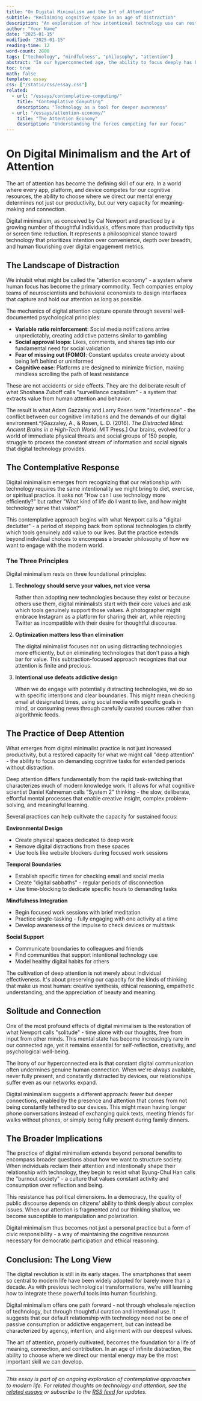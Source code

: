 ```yaml
---
title: "On Digital Minimalism and the Art of Attention"
subtitle: "Reclaiming cognitive space in an age of distraction"
description: "An exploration of how intentional technology use can restore our capacity for deep thought and meaningful connection"
author: "Your Name"
date: "2025-01-15"
modified: "2025-01-15"
reading-time: 12
word-count: 2800
tags: ["technology", "mindfulness", "philosophy", "attention"]
abstract: "In our hyperconnected age, the ability to focus deeply has become both more valuable and more elusive. This essay examines digital minimalism not as mere productivity optimization, but as a contemplative practice for reclaiming the space necessary for genuine thought and authentic human connection."
toc: true
math: false
template: essay
css: ["/static/css/essay.css"]
related:
  - url: "/essays/contemplative-computing/"
    title: "Contemplative Computing"
    description: "Technology as a tool for deeper awareness"
  - url: "/essays/attention-economy/"
    title: "The Attention Economy"
    description: "Understanding the forces competing for our focus"
---
```


# On Digital Minimalism and the Art of Attention

<span class="margin-note-anchor" data-note="The phrase 'art of attention' draws from Simone Weil's concept of attention as a form of prayer - a complete turning of the mind toward its object.">The art of attention</span> has become the defining skill of our era.
In a world where every app, platform, and device competes for our cognitive resources, the ability to choose where we direct our mental energy determines not just our productivity, but our very capacity for meaning-making and connection.

Digital minimalism, as conceived by Cal Newport and practiced by a growing number of thoughtful individuals, offers more than productivity tips or screen time reduction.
It represents a <span class="margin-note-anchor" data-note="This echoes ancient philosophical traditions from Stoicism to Buddhism that emphasize intentional living and the cultivation of mental discipline.">philosophical stance toward technology</span> that prioritizes intention over convenience, depth over breadth, and human flourishing over digital engagement metrics.

## The Landscape of Distraction

We inhabit what might be called the "attention economy" - a system where human focus has become the primary commodity.
<span class="margin-note-anchor" data-note="Tim Wu's 'The Attention Merchants' provides an excellent historical overview of how attention became commodified.">Tech companies employ teams of neuroscientists and behavioral economists</span> to design interfaces that capture and hold our attention as long as possible.

<!-- collapse "The Mechanics of Digital Capture" -->

The mechanics of digital attention capture operate through several well-documented psychological principles:

- **Variable ratio reinforcement**: Social media notifications arrive unpredictably, creating addictive patterns similar to gambling
- **Social approval loops**: Likes, comments, and shares tap into our fundamental need for social validation
- **Fear of missing out (FOMO)**: Constant updates create anxiety about being left behind or uninformed
- **Cognitive ease**: Platforms are designed to minimize friction, making mindless scrolling the path of least resistance

These are not accidents or side effects. They are the deliberate result of what Shoshana Zuboff calls "surveillance capitalism" - a system that extracts value from human attention and behavior.

<!-- /collapse -->

The result is what Adam Gazzaley and Larry Rosen term "interference" - the conflict between our cognitive limitations and the demands of our digital environment.^[Gazzaley, A., & Rosen, L. D. (2016). *The Distracted Mind: Ancient Brains in a High-Tech World*. MIT Press.]
Our brains, evolved for a world of immediate physical threats and social groups of 150 people, struggle to process the constant stream of information and social signals that digital technology provides.

## The Contemplative Response

Digital minimalism emerges from recognizing that our relationship with technology requires the same intentionality we might bring to diet, exercise, or spiritual practice.
It asks not "How can I use technology more efficiently?" but rather "What kind of life do I want to live, and how might technology serve that vision?"

<span class="margin-note-anchor" data-note="The Stoic practice of 'premeditatio malorum' involved imagining loss to increase appreciation. Digital minimalists often perform 'digital detoxes' for similar psychological benefits.">This contemplative approach</span> begins with what Newport calls a "digital declutter" - a period of stepping back from optional technologies to clarify which tools genuinely add value to our lives.
But the practice extends beyond individual choices to encompass a broader philosophy of how we want to engage with the modern world.

### The Three Principles

Digital minimalism rests on three foundational principles:

1. **Technology should serve your values, not vice versa**
   
   Rather than adopting new technologies because they exist or because others use them, digital minimalists start with their core values and ask which tools genuinely support those values.
   A photographer might embrace Instagram as a platform for sharing their art, while rejecting Twitter as incompatible with their desire for thoughtful discourse.

2. **Optimization matters less than elimination**
   
   The digital minimalist focuses not on using distracting technologies more efficiently, but on eliminating technologies that don't pass a high bar for value.
   <span class="margin-note-anchor" data-note="This reflects the broader principle that subtraction is often more powerful than addition - a theme explored in depth by Leidy Klotz in 'Subtract: The Untapped Science of Less.'">This subtraction-focused approach</span> recognizes that our attention is finite and precious.

3. **Intentional use defeats addictive design**
   
   When we do engage with potentially distracting technologies, we do so with specific intentions and clear boundaries.
   This might mean checking email at designated times, using social media with specific goals in mind, or consuming news through carefully curated sources rather than algorithmic feeds.

## The Practice of Deep Attention

What emerges from digital minimalist practice is not just increased productivity, but a restored capacity for what we might call "deep attention" - the ability to focus on demanding cognitive tasks for extended periods without distraction.

<span class="margin-note-anchor" data-note="Newport's concept of 'deep work' builds on Mihaly Csikszentmihalyi's research on flow states and their relationship to human flourishing.">Deep attention</span> differs fundamentally from the rapid task-switching that characterizes much of modern knowledge work.
It allows for what cognitive scientist Daniel Kahneman calls "System 2" thinking - the slow, deliberate, effortful mental processes that enable creative insight, complex problem-solving, and meaningful learning.

<!-- collapse "Practical Techniques for Cultivating Deep Attention" -->

Several practices can help cultivate the capacity for sustained focus:

**Environmental Design**
- Create physical spaces dedicated to deep work
- Remove digital distractions from these spaces
- Use tools like website blockers during focused work sessions

**Temporal Boundaries**
- Establish specific times for checking email and social media
- Create "digital sabbaths" - regular periods of disconnection
- Use time-blocking to dedicate specific hours to demanding tasks

**Mindfulness Integration**
- Begin focused work sessions with brief meditation
- Practice single-tasking - fully engaging with one activity at a time
- Develop awareness of the impulse to check devices or multitask

**Social Support**
- Communicate boundaries to colleagues and friends
- Find communities that support intentional technology use
- Model healthy digital habits for others

<!-- /collapse -->

The cultivation of deep attention is not merely about individual effectiveness.
It's about preserving our capacity for the kinds of thinking that make us most human: creative synthesis, ethical reasoning, empathetic understanding, and the appreciation of beauty and meaning.

## Solitude and Connection

One of the most profound effects of digital minimalism is the restoration of what Newport calls "solitude" - time alone with our thoughts, free from input from other minds.
<span class="margin-note-anchor" data-note="This definition of solitude as mental state rather than physical isolation is crucial. One can be physically alone but not in solitude if constantly consuming digital media.">This mental state</span> has become increasingly rare in our connected age, yet it remains essential for self-reflection, creativity, and psychological well-being.

The irony of our hyperconnected era is that constant digital communication often undermines genuine human connection.
<span class="margin-note-anchor" data-note="Sherry Turkle's research documents how digital communication can create 'connection' without conversation - relationships that feel intimate but lack emotional depth.">When we're always available</span>, never fully present, and constantly distracted by devices, our relationships suffer even as our networks expand.

Digital minimalism suggests a different approach: fewer but deeper connections, enabled by the presence and attention that comes from not being constantly tethered to our devices.
This might mean having longer phone conversations instead of exchanging quick texts, meeting friends for walks without phones, or simply being fully present during family dinners.

## The Broader Implications

The practice of digital minimalism extends beyond personal benefits to encompass broader questions about how we want to structure society.
When individuals reclaim their attention and intentionally shape their relationship with technology, they begin to resist what Byung-Chul Han calls the "burnout society" - a culture that values constant activity and consumption over reflection and being.

<span class="margin-note-anchor" data-note="The political dimensions of attention are explored in depth by Jenny Odell in 'How to Do Nothing: Resisting the Attention Economy.'">This resistance has political dimensions.</span>
In a democracy, the quality of public discourse depends on citizens' ability to think deeply about complex issues.
When our attention is fragmented and our thinking shallow, we become susceptible to manipulation and polarization.

Digital minimalism thus becomes not just a personal practice but a form of civic responsibility - a way of maintaining the cognitive resources necessary for democratic participation and ethical reasoning.

## Conclusion: The Long View

The digital revolution is still in its early stages.
The smartphones that seem so central to modern life have been widely adopted for barely more than a decade.
<span class="margin-note-anchor" data-note="Historical perspective reveals that societies often need generations to develop healthy relationships with transformative technologies. Consider how long it took to develop social norms around automobiles or television.">As with previous technological transformations</span>, we're still learning how to integrate these powerful tools into human flourishing.

Digital minimalism offers one path forward - not through wholesale rejection of technology, but through thoughtful curation and intentional use.
It suggests that our default relationship with technology need not be one of passive consumption or addictive engagement, but can instead be characterized by agency, intention, and alignment with our deepest values.

The art of attention, properly cultivated, becomes the foundation for a life of meaning, connection, and contribution.
In an age of infinite distraction, the ability to choose where we direct our mental energy may be the most important skill we can develop.

---

*This essay is part of an ongoing exploration of contemplative approaches to modern life. For related thoughts on technology and attention, see the [related essays](/essays/) or subscribe to the [RSS feed](/feed.xml) for updates.*